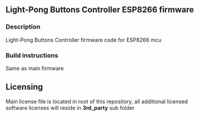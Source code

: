 ## Light-Pong Buttons Controller ESP8266 firmware

### Description
Light-Pong Buttons Controller firmware code for ESP8266 mcu

### Build instructions
Same as main firmware

## Licensing
Main license file is located in root of this repository, all additional licensed software licenses will reside in __3rd_party__ sub folder
